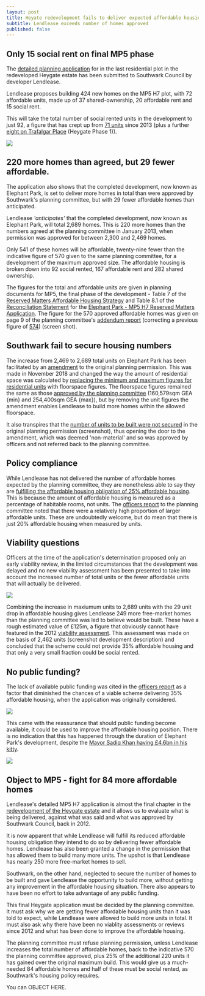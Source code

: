 ```yaml
---
layout: post
title: Heyate redevelopment fails to deliver expected affordable housing
subtitle: Lendlease exceeds number of homes approved
published: false
---
```


## Only 15 social rent on final MP5 phase

The [detailed planning application]((http://planbuild.southwark.gov.uk/documents/?casereference=19/AP/1166&system=DC)) for in the last residential plot in the redeveloped Heygate estate has been submitted to Southwark Council by developer Lendlease.

Lendlease proposes building 424 new homes on the MP5 H7 plot, with 72 affordable units, made up of 37 shared-ownership, 20 affordable rent and 15 social rent.

This will take the total number of social rented units in the development to just 92, a figure that has crept up from [71 units](http://35percent.org/2013-01-13-will-the-planning-committee-see-sense/) since 2013 (plus a further [eight on Trafalgar Place](http://planbuild.southwark.gov.uk/documents/?GetDocument=%7b%7b%7b!DcDunvLF2MOAcCag9FShbg%3d%3d!%7d%7d%7d) (Heygate Phase 1)).

![](http://35percent.org/img/epark92socialrent.jpg)

## 220 more homes than agreed, but 29 fewer affordable.

The application also shows that the completed development, now known as Elephant Park, is set to deliver more homes in total than were approved by Southwark's planning committee, but with 29 fewer affordable homes than anticipated.

Lendlease _'anticipates'_ that the completed development, now known as Elephant Park, will total 2,689 homes.  This is 220 more homes than the numbers agreed at the planning committee in January 2013, when permission was approved for between 2,300 and 2,469 homes.

Only 541 of these homes will be affordable, twenty-nine fewer than the indicative figure of 570 given to the same planning committee, for a development of the maximum approved size.  The affordable housing is broken down into 92 social rented, 167 affordable rent and 282 shared ownership.

The figures for the total and affordable units are given in planning documents for MP5, the final phase of the development - Table 7 of the [Reserved Matters Affordable Housing Strategy](http://35percent.org/img/epupdatedahstrategy.pdf) and Table 8.1 of the [Reconciliation Statement](http://planbuild.southwark.gov.uk/documents/?GetDocument=%7b%7b%7b!ODWxL4QoZvkgXXbACxb5vg%3d%3d!%7d%7d%7d) for the [Elephant Park - MP5 H7 Reserved Matters Application](https://planning.southwark.gov.uk/online-applications/applicationDetails.do?activeTab=externalDocuments&keyVal=_STHWR_DCAPR_9582742).  The figure for the 570 approved affordable homes was given on page 9 of the planning committee's [addendum report](http://planbuild.southwark.gov.uk/documents/?GetDocument=%7b%7b%7b!Q7K%2bVQ5GwV3kVWHHRXBCqg%3d%3d!%7d%7d%7d)   (correcting a previous figure of [574](http://planbuild.southwark.gov.uk/documents/?GetDocument=%7b%7b%7b!swSywGCW3zgzV1miHXgXSg%3d%3d!%7d%7d%7d)) (screen shot).

## Southwark fail to secure housing numbers

  The increase from 2,469 to 2,689 total units on Elephant Park  has been facilitated by an [amendment](https://planning.southwark.gov.uk/online-applications/applicationDetails.do?activeTab=externalDocuments&keyVal=_STHWR_DCAPR_9580199) to the original planning permission.  This was made in November 2018 and changed the way the amount of residential space was calculated by [replacing the minimum and maximum figures for residential units](http://planbuild.southwark.gov.uk/documents/?GetDocument=%7b%7b%7b!s8fyBoziHiy%2fr1TPdwL8eQ%3d%3d!%7d%7d%7d) with floorspace figures. The floorspace figures remained the same as those [approved by the planning committee](http://planbuild.southwark.gov.uk/documents/?GetDocument=%7b%7b%7b!hgyBVuEH%2b8BxXry2bGRAtA%3d%3d!%7d%7d%7d)   (160,579sqm GEA {min} and 254,400sqm GEA {max}), but by removing the unit figures the amendment enables Lendlease to build more homes within the allowed floorspace.

It also transpires that the [number of units to be built were not secured](http://planbuild.southwark.gov.uk/documents/?GetDocument=%7b%7b%7b!RmPsohICrz2DqmiiC%2fGX%2fQ%3d%3d!%7d%7d%7d) in the original planning permission (screenshot), thus opening the door to the amendment, which was deemed 'non-material' and so was approved by officers and not referred back to the planning committee.

## Policy compliance

While Lendlease has not delivered the number of affordable homes expected by the planning committee, they are nonetheless able to say they are [fulfilling the affordable housing obligation of 25% affordable housing](http://35percent.org/img/epupdatedahstrategy.pdf).  This is because the amount of affordable housing is measured as a percentage of habitable rooms, not units. The [officers report](http://planbuild.southwark.gov.uk/documents/?GetDocument=%7b%7b%7b!swSywGCW3zgzV1miHXgXSg%3d%3d!%7d%7d%7d) to the planning committee noted that there were a relatively high proportion of larger affordable units.
These are undoubtedly welcome, but do mean that there is just 20% affordable housing when measured by units. 

## Viability questions

Officers at the time of the application's determination proposed only an early viability review, in the limited circumstances that the development was delayed and no new viability assessment has been presented to take into account the increased number of total units or the fewer affordable units that will actually be delivered.

![](http://35percent.org/img/vrev.png)

Combining the increase in maxiumum units to 2,689 units with the 29 unit drop in affordable housing gives Lendlease 249 more free-market homes than the planning committee was led to believe would be built.  These have a rough estimated value of £125m, a figure that obviously cannot have featured in the 2012 [viability assessment](http://crappistmartin.github.io/images/HeygateViabilityAssessment_MainReport.pdf).  This assessment was made on the basis of 2,462 units (screenshot development description) and concluded that the scheme could not provide 35% affordable housing and that only a very small fraction could be social rented.


## No public funding?

The lack of available public funding was cited in the [officers report](http://planbuild.southwark.gov.uk/documents/?GetDocument=%7b%7b%7b!swSywGCW3zgzV1miHXgXSg%3d%3d!%7d%7d%7d) as a factor that diminished the chances of a viable scheme delivering 35% affordable housing, when the application was originally considered.

![](http://35percent.org/img/gfunding1.png)

This came with the reassurance that should public funding become available, it could be used to improve the affordable housing position.  There is no indication that this has happened through the duration of Elephant Park's development, despite the [Mayor Sadiq Khan having £4.6bn in his kitty](https://www.london.gov.uk/what-we-do/housing-and-land/homes-londoners-affordable-homes-programme-2016-21).

![](http://35percent.org/img/gfunding2.png)


## Object to MP5 - fight for 84 more affordable homes

Lendlease's detailed MP5 H7 application is almost the final chapter in the [redevelopment of the Heygate estate](http://35percent.org/heygate-regeneration-faq/) and it allows us to evaluate what is being delivered, against what was said and what was approved by Southwark Council, back in 2012.

It is now apparent that while Lendlease will fulfill its reduced affordable housing obligation they intend to do so by delivering fewer affordable homes. Lendlease has also been granted a change in the permission that has allowed them to build many more units.  The upshot is that Lendlease has nearly 250 more free-market homes to sell.

Southwark, on the other hand, neglected to secure the number of homes to be built and gave Lendlease the opportunity to build more, without getting any improvement in the affordable housing situation. There also appears to have been no effort to take advantage of any public funding. 

This final Heygate application must be decided by the planning committee.  It must ask why we are getting fewer affordable housing units than it was told to expect, while Lendlease were allowed to build more units in total.  It must also ask why there have been no viablity assessments or reviews since 2012 and what has been done to improve the affordable housing.

The planning committee must refuse planning permission, unless Lendlease increases the total number of affordable homes, back to the indicative 570 the planning committee approved, plus 25% of the additional 220 units it has gained over the original maximum build.  This would give us a much-needed 84 affordable homes and half of these must be social rented, as Southwark's housing policy requires.

You can OBJECT HERE. 

